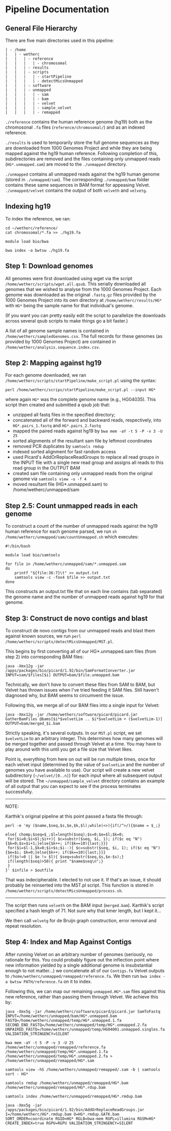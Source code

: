 Pipeline Documentation
======================

General File Hierarchy
----------------------

There are five main directories used in this pipeline:

```
| - /home
|   | - wetherc
|   |   | - reference
|   |   |   | - chromosomal
|   |   | - results
|   |   | - scripts
|   |   |   | - startPipeline
|   |   |   | - detectMicsUnmapped
|   |   | - software
|   |   | - unmapped
|   |   |   | - sam
|   |   |   | - bam
|   |   |   | - velvet
|   |   |   | - sample_velvet
|   |   |   | - remapped
```

`./reference` contains the human reference genome (hg19) both as the chromosonal `.fa` files (`reference/chromosomal/`) and as an indexed reference.

`./results` is used to temporarily store the full genome sequences as they are downloaded from 1000 Genomes Project and while they are being mapped against the hg19 human reference. Following completion of this, subdirectories are removed and the files containing only unmapped reads (`HG*.unmapped.sam`) are moved to the `./unmapped` directory.

`./unmapped` contains all unmapped reads against the hg19 human genome (stored in `./unmapped/sam`). The corresponding `./unmapped/bam` folder contains these same sequences in BAM format for appeasing Velvet. `./unmapped/velvet` contains the output of both `velveth` and `velvetg`.

Indexing hg19
-------------

To index the reference, we ran:

```
cd ~/wetherc/reference/
cat chromosomal/*.fa >> ./hg19.fa

module load bio/bwa

bwa index -a bwtsw ./hg19.fa
```

Step 1: Download genomes
------------------------

All genomes were first downloaded using wget via the script `/home/wetherc/scripts/wget.all.qsub`. This serially downloaded all genomes that we wished to analyse from the 1000 Genomes Project. Each genome was downloaded as the original `.fastq.gz` files provided by the 1000 Genomes Project into its own directory at `/home/wetherc/results/HG*` with `HG*` being the sample name for that individual's genome.

(If you want you can pretty easily edit the script to parallelize the downloads across several qsub scripts to make things go a bit faster.)

A list of all genome sample names is contained in `/home/wetherc/sampledGenomes.csv`. The full records for these genomes (as provided by 1000 Genomes Project) are contained in `/home/wetherc/analysis.sequence.index.csv`.

Step 2: Mapping against hg19
----------------------------

For each genome downloaded, we ran `/home/wetherc/scripts/startPipeline/make_script.pl` using the syntax:

```
perl /home/wetherc/scrips/startPipeline/make_script.pl --input HG*
```

where again `HG*` was the complete genome name (e.g., HG04035). This script then created and submitted a qsub job that:

  - unzipped all fastq files in the specified directory;
  - concatenated all of the forward and backward reads, respectively, into `HG*.pairs_1.fastq` and `HG*.pairs_2.fastq`
  - mapped the paired reads against hg19 by `bwa mem -aY -t 5 -P -v 3 -U 25`
  - sorted alignments of the resultant sam file by leftmost coordinates
  - removed PCR duplicates by `samtools rmdup`
  - indexed sorted alignment for fast random access
  - used Picard's AddOrReplaceReadGroups to replace all read groups in the INPUT file with a single new read group and assigns all reads to this read group in the OUTPUT BAM
  - created sam file containing only unmapped reads from the original genome via `samtools view -u -f 4`
  - moved resultant file (HG*.unmapped.sam) to /home/wetherc/unmapped/sam

Step 2.5: Count unmapped reads in each genome
---------------------------------------------

To construct a count of the number of unmapped reads against the hg19 human reference for each genome parsed, we run `sh /home/wetherc/unmapped/sam/countUnmapped.sh` which executes:

```
#!/bin/bash

module load bio/samtools

for file in /home/wetherc/unmapped/sam/*.unmapped.sam
do
	printf "${file:36:7}\t" >> output.txt
	samtools view -c -fox4 $file >> output.txt
done
```

This constructs an output.txt file that on each line contains (tab separated) the genome name and the number of unmapped reads against hg19 for that genome.

Step 3: Construct de novo contigs and blast
-------------------------------------------

To construct de novo contigs from our unmapped reads and blast them against known sources, we run `perl /home/wetherc/scripts/detectMicsUnmapped/MST.pl`.

This begins by first converting all of our HG*.unmapped.sam files (from step 2) into corresponding BAM files:

```
java -Xmx12g -jar /apps/packages/bio/picard/1.92/bin/SamFormatConverter.jar INPUT=sam/$files[$i] OUTPUT=bam/$file.unmapped.bam
```

Technically, we don't *have* to convert these files from SAM to BAM, but Velvet has thrown issues when I've tried feeding it SAM files. Still haven't diagnosed why, but BAM seems to circumvent the issue.

Following this, we merge all of our BAM files into a single input for Velvet:

```
java -Xmx12g -jar /home/wetherc/software/picard/picard.jar GatherBamFiles @bams[$i*$velvetLim .. $i*$velvetLim + ($velvetLim-1)] OUTPUT=bam/merged_$i.bam
```

Strictly speaking, it's several outputs. In our `MST.pl` script, we set `$velvetLim` to an arbitrary integer. This determines how many genomes will be merged together and passed through Velvet at a time. You may have to play around with this until you get a file size that Velvet likes.

Point is, everything from here on out will be run multiple times, once for each velvet input (determined by the value of `$velvetLim` and the number of genomes you have available to use). Our script will create a new velvet subdirectory (`~/velvet/[0..n]`) for each input where all subsequent output will be stored. The `~/unmapped/sample_velvet` directory contains an example of all output that you can expect to see if the process terminates successfully.

<hr />

NOTE:

Karthik's original pipeline at this point passed a fasta file through:

```
perl -e 'my ($name,$seq,$s,$e,$k,$l);while(<>){if(/^>/){$name = $_;}

else{ chomp;$seq=$_;$l=length($seq);$s=0;$e=$l;$k=0;
 for($i=0;$i<$l;$i++){ $c=substr($seq, $i, 1); if($c eq "N"){$k=0;$s=$i+1;}else{$k++; if($k==10){last;}}}
 for($i=$l-1,$k=0;$i>$s;$i--){ $c=substr($seq, $i, 1); if($c eq "N"){$e=$i; $k=0;}else{$k++; if($k==10){last;}}}
 if($s!=0 || $e != $l){ $seq=substr($seq,$s,$e-$s);}
 if(length($seq)>50){ print "$name$seq\n";}
 }
}' $infile > $outfile
```

That was indecipherable. I elected to not use it. If that's an issue, it should probably be reinserted into the MST.pl script. This function is stored in `/home/wetherc/scripts/detectMicsUnmapped/process.sh`.

<hr />

The script then runs `velveth` on the BAM input (`merged.bam`). Karthik's script specified a hash length of 71. Not sure why that kmer length, but I kept it...

We then call `velvetg` for de Bruijn graph construction, error removal and repeat resolution.

Step 4: Index and Map Against Contigs
-------------------------------------------

After running Velvet on an arbitrary number of genomes (seriously, no rationale for this. You could probably figure out the inflection point where new information yielded by a single additional genome is insubstantial enough to not matter...) we concatenate all of our `Contigs.fa` Velvet outputs to `/home/wetherc/unmapped/remapped/reference.fa`. We then run `bwa index -a bwtsw PATH/reference.fa` on it to index.

Following this, we can map our remaining `unmapped.HG*.sam` files against this new reference, rather than passing them through Velvet. We achieve this by:

```
java -Xmx5g -jar /home/wetherc/software/picard/picard.jar SamToFastq INPUT=/home/wetherc/unmapped/bam/HG*.unmapped.bam FASTQ=/home/wetherc/unmapped/temp/HG*.unmapped.1.fa SECOND_END_FASTQ=/home/wetherc/unmapped/temp/HG*.unmapped.2.fa UNPAIRED_FASTQ=/home/wetherc/unmapped/temp/HG04001.unmapped.singles.fa VALIDATION_STRINGENCY=SILENT

bwa mem -aY -t 5 -P -v 3 -U 25 /home/wetherc/unmapped/remapped/reference.fa /home/wetherc/unmapped/temp/HG*.unmapped.1.fa /home/wetherc/unmapped/temp/HG*.unmapped.2.fa > /home/wetherc/unmapped/remapped/HG*.sam

samtools view -hS /home/wetherc/unmapped/remapped/.sam -b | samtools sort - HG*

samtools rmdup /home/wetherc/unmapped/remapped/HG*.bam /home/wetherc/unmapped/remapped/HG*.rdup.bam

samtools index /home/wetherc/unmapped/remapped/HG*.rmdup.bam

java -Xmx5g -jar /apps/packages/bio/picard/1.92/bin/AddOrReplaceReadGroups.jar I=/home/wetherc/HG*.rmdup.bam O=HG*.rmdup.GATK.bam SORT_ORDER=coordinate RGID=HG* RGLB=bwa-mem RGPL=illumina RGSM=HG* CREATE_INDEX=true RGPU=RGPU VALIDATION_STRINGENCY=SILENT
```